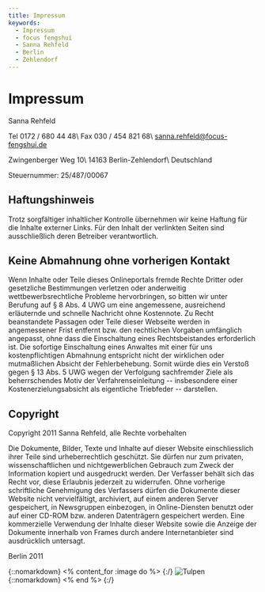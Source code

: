 ```yaml
---
title: Impressum
keywords:
  - Impressum
  - focus fengshui
  - Sanna Rehfeld
  - Berlin
  - Zehlendorf
---
```


# Impressum

Sanna Rehfeld

Tel 0172 / 680 44 48\\
Fax 030 / 454 821 68\\
<sanna.rehfeld@focus-fengshui.de>

Zwingenberger Weg 10\\
14163 Berlin-Zehlendorf\\
Deutschland

Steuernummer: 25/487/00067

## Haftungshinweis

Trotz sorgfältiger inhaltlicher Kontrolle übernehmen wir keine Haftung für die Inhalte externer Links. Für den Inhalt der verlinkten Seiten sind ausschließlich deren Betreiber verantwortlich.

## Keine Abmahnung ohne vorherigen Kontakt

Wenn Inhalte oder Teile dieses Onlineportals fremde Rechte Dritter oder gesetzliche Bestimmungen verletzen oder anderweitig wettbewerbsrechtliche Probleme hervorbringen, so bitten wir unter Berufung auf § 8 Abs. 4 UWG um eine angemessene, ausreichend erläuternde und schnelle Nachricht ohne Kostennote. Zu Recht beanstandete Passagen oder Teile dieser Webseite werden in angemessener Frist entfernt bzw. den rechtlichen Vorgaben umfänglich angepasst, ohne dass die Einschaltung eines Rechtsbeistandes erforderlich ist. Die sofortige Einschaltung eines Anwaltes mit einer für uns kostenpflichtigen Abmahnung entspricht nicht der wirklichen oder mutmaßlichen Absicht der Fehlerbehebung. Somit würde dies ein Verstoß gegen § 13 Abs. 5 UWG wegen der Verfolgung sachfremder Ziele als beherrschendes Motiv der Verfahrenseinleitung -- insbesondere einer Kostenerzielungsabsicht als eigentliche Triebfeder -- darstellen.

## Copyright

Copyright 2011 Sanna Rehfeld, alle Rechte vorbehalten

Die Dokumente, Bilder, Texte und Inhalte auf dieser Website einschliesslich ihrer Teile sind urheberrechtlich geschützt. Sie dürfen nur zum privaten, wissenschaftlichen und nichtgewerblichen Gebrauch zum Zweck der Information kopiert und ausgedruckt werden. Der Verfasser behält sich das Recht vor, diese Erlaubnis jederzeit zu widerrufen. Ohne vorherige schriftliche Genehmigung des Verfassers dürfen die Dokumente dieser Website nicht vervielfältigt, archiviert, auf einem anderen Server gespeichert, in Newsgruppen einbezogen, in Online-Diensten benutzt oder auf einer CD-ROM bzw. anderen Datenträgern gespeichert werden. Eine kommerzielle Verwendung der Inhalte dieser Website sowie die Anzeige der Dokumente innerhalb von Frames durch andere Internetanbieter sind ausdrücklich untersagt.

Berlin 2011

{::nomarkdown}
<% content_for :image do %>
{:/}
![Tulpen](/images/tulpen.jpg)
{::nomarkdown}
<% end %>
{:/}
